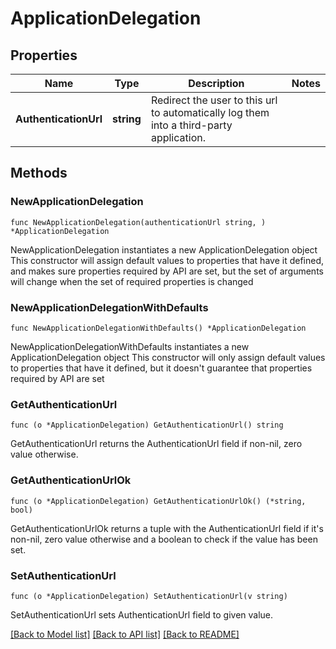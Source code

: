 # ApplicationDelegation

## Properties

Name | Type | Description | Notes
------------ | ------------- | ------------- | -------------
**AuthenticationUrl** | **string** | Redirect the user to this url to automatically log them into a third-party application. | 

## Methods

### NewApplicationDelegation

`func NewApplicationDelegation(authenticationUrl string, ) *ApplicationDelegation`

NewApplicationDelegation instantiates a new ApplicationDelegation object
This constructor will assign default values to properties that have it defined,
and makes sure properties required by API are set, but the set of arguments
will change when the set of required properties is changed

### NewApplicationDelegationWithDefaults

`func NewApplicationDelegationWithDefaults() *ApplicationDelegation`

NewApplicationDelegationWithDefaults instantiates a new ApplicationDelegation object
This constructor will only assign default values to properties that have it defined,
but it doesn't guarantee that properties required by API are set

### GetAuthenticationUrl

`func (o *ApplicationDelegation) GetAuthenticationUrl() string`

GetAuthenticationUrl returns the AuthenticationUrl field if non-nil, zero value otherwise.

### GetAuthenticationUrlOk

`func (o *ApplicationDelegation) GetAuthenticationUrlOk() (*string, bool)`

GetAuthenticationUrlOk returns a tuple with the AuthenticationUrl field if it's non-nil, zero value otherwise
and a boolean to check if the value has been set.

### SetAuthenticationUrl

`func (o *ApplicationDelegation) SetAuthenticationUrl(v string)`

SetAuthenticationUrl sets AuthenticationUrl field to given value.



[[Back to Model list]](../README.md#documentation-for-models) [[Back to API list]](../README.md#documentation-for-api-endpoints) [[Back to README]](../README.md)


